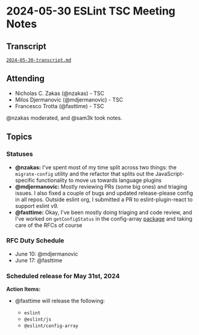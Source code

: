 # 2024-05-30 ESLint TSC Meeting Notes

## Transcript

[`2024-05-30-transcript.md`](2024-05-30-transcript.md)

## Attending

- Nicholas C. Zakas (@nzakas) - TSC
- Milos Djermanovic (@mdjermanovic) - TSC
- Francesco Trotta (@fasttime) - TSC

@nzakas moderated, and @sam3k took notes.

## Topics

### Statuses

* **@nzakas:** I've spent most of my time split across two things: the `migrate-config` utility and the refactor that splits out the JavaScript-specific functionality to move us towards language plugins
* **@mdjermanovic:** Mostly reviewing PRs (some big ones) and triaging issues. I also fixed a couple of bugs and updated release-please config in all repos. Outside eslint org, I submitted a PR to eslint-plugin-react to support eslint v9.
* **@fasttime:** Okay, I've been mostly doing triaging and code review, and I've worked on `getConfigStatus` in the config-array [package](https://github.com/eslint/rewrite/pull/7) and taking care of the RFCs of course

### RFC Duty Schedule

* June 10: @mdjermanovic
* June 17: @fasttime

### Scheduled release for May 31st, 2024

**Action Items:**

- @fasttime will release the following:

  - `eslint`
  - `@eslint/js`
  - `@eslint/config-array`